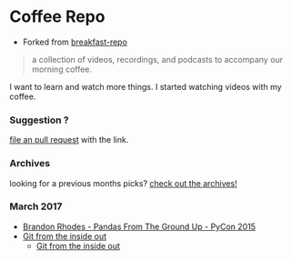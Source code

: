 # Coffee Repo #

* Forked from [breakfast-repo](https://github.com/ashleygwilliams/breakfast-repo)

> a collection of videos, recordings, and podcasts to accompany our morning coffee.

I want to learn and watch more things. I started watching videos with my coffee.

### Suggestion ?

[file an pull request](https://github.com/christopher-burke/coffee-repo/pulls) with the link.

### Archives

looking for a previous months picks? [check out the archives!](https://github.com/christopher-burke/coffee-repo/tree/coffee-repo/archives/)

### March 2017

* [Brandon Rhodes - Pandas From The Ground Up - PyCon 2015](https://www.youtube.com/watch?v=5JnMutdy6Fw)
* [Git from the inside out](https://www.youtube.com/watch?v=fCtZWGhQBvo)
    * [Git from the inside out](https://maryrosecook.com/blog/post/git-from-the-inside-out)
